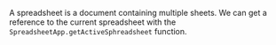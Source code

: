 A spreadsheet is a document containing multiple sheets.
We can get a reference to the current spreadsheet with the `SpreadsheetApp.getActiveSphreadsheet` function.

